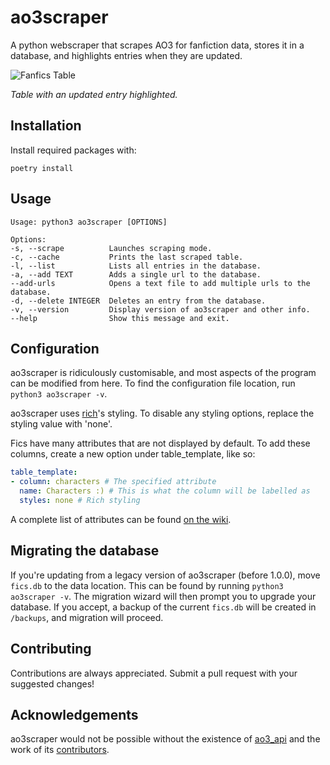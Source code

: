# ao3scraper
A python webscraper that scrapes AO3 for fanfiction data, stores it in a database, and highlights entries when they are updated.

![Fanfics Table](https://i.ibb.co/80r9vwR/Fanfic-Table.png)

*Table with an updated entry highlighted.*

## Installation
Install required packages with:

    poetry install

## Usage
    Usage: python3 ao3scraper [OPTIONS]

    Options:
    -s, --scrape          Launches scraping mode.
    -c, --cache           Prints the last scraped table.
    -l, --list            Lists all entries in the database.
    -a, --add TEXT        Adds a single url to the database.
    --add-urls            Opens a text file to add multiple urls to the database.
    -d, --delete INTEGER  Deletes an entry from the database.
    -v, --version         Display version of ao3scraper and other info.
    --help                Show this message and exit.

## Configuration
ao3scraper is ridiculously customisable, and most aspects of the program can be modified from here.
To find the configuration file location, run `python3 ao3scraper -v`.

ao3scraper uses [rich](https://rich.readthedocs.io/en/stable/style.html)'s styling. To disable any styling options, replace the styling value with 'none'.

Fics have many attributes that are not displayed by default. To add these columns, create a new option under table_template, like so:
```yaml
table_template:
- column: characters # The specified attribute
  name: Characters :) # This is what the column will be labelled as
  styles: none # Rich styling
```
A complete list of attributes can be found [on the wiki](https://github.com/EthanLeitch/ao3scraper/wiki/Fic-Attributes/).

## Migrating the database
If you're updating from a legacy version of ao3scraper (before 1.0.0), move `fics.db` to the data location. 
This can be found by running `python3 ao3scraper -v`.
The migration wizard will then prompt you to upgrade your database. 
If you accept, a backup of the current `fics.db` will be created in `/backups`, and migration will proceed.

## Contributing
Contributions are always appreciated. Submit a pull request with your suggested changes!

## Acknowledgements
ao3scraper would not be possible without the existence of [ao3_api](https://github.com/ArmindoFlores/ao3_api/) and the work of its [contributors](https://github.com/ArmindoFlores/ao3_api/graphs/contributors).